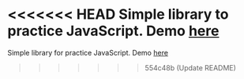 <<<<<<< HEAD
Simple library to practice JavaScript. Demo [here](https://vladi-kz.github.io/Library/)
=======
Simple library for practice JavaScript. Demo [here](https://aaron-kz.github.io/Library/)
>>>>>>> 554c48b (Update README)


